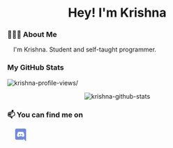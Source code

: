 <h1 align='center'>Hey! I'm Krishna</h1>

### 👨🏼‍💻 About Me
&ensp;&ensp;I'm Krishna. Student and self-taught programmer.

### My GitHub Stats
<p align="left"> <img src=https://komarev.com/ghpvc/?username=krishna2803 alt=krishna-profile-views/> </p>
<p align="center"><img src=https://github-readme-stats.vercel.app/api?username=krishna2803&show_icons=true alt=krishna-github-stats /> </p>

<h3>📫 You can find me on</h3>
&ensp;&ensp;
<a href='https://discordapp.com/users/503934699631017984'>
<img src='./assets/discord-seeklogo.com.svg' align='center' alt='discord-og-logo' width=25px />
</a>


<!--
**krishna2803/krishna2803** is a ✨ _special_ ✨ repository because its `README.md` (this file) appears on your GitHub profile.

Here are some ideas to get you started:

- 🔭 I’m currently working on ...
- 🌱 I’m currently learning ...
- 👯 I’m looking to collaborate on ...
- 🤔 I’m looking for help with ...
- 💬 Ask me about ...
- 📫 How to reach me: ...
- ⚡ Fun fact: ...
-->
